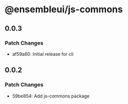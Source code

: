 # @ensembleui/js-commons

## 0.0.3

### Patch Changes

- af59a60: Initial release for cli

## 0.0.2

### Patch Changes

- 59be854: Add js-commons package
